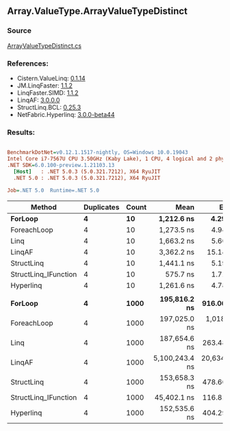 ﻿## Array.ValueType.ArrayValueTypeDistinct

### Source
[ArrayValueTypeDistinct.cs](../LinqBenchmarks/Array/ValueType/ArrayValueTypeDistinct.cs)

### References:
- Cistern.ValueLinq: [0.1.14](https://www.nuget.org/packages/Cistern.ValueLinq/0.1.14)
- JM.LinqFaster: [1.1.2](https://www.nuget.org/packages/JM.LinqFaster/1.1.2)
- LinqFaster.SIMD: [1.1.2](https://www.nuget.org/packages/LinqFaster.SIMD/1.0.3)
- LinqAF: [3.0.0.0](https://www.nuget.org/packages/LinqAF/3.0.0.0)
- StructLinq.BCL: [0.25.3](https://www.nuget.org/packages/StructLinq.BCL/0.25.3)
- NetFabric.Hyperlinq: [3.0.0-beta44](https://www.nuget.org/packages/NetFabric.Hyperlinq/3.0.0-beta44)

### Results:
``` ini

BenchmarkDotNet=v0.12.1.1517-nightly, OS=Windows 10.0.19043
Intel Core i7-7567U CPU 3.50GHz (Kaby Lake), 1 CPU, 4 logical and 2 physical cores
.NET SDK=6.0.100-preview.1.21103.13
  [Host]   : .NET 5.0.3 (5.0.321.7212), X64 RyuJIT
  .NET 5.0 : .NET 5.0.3 (5.0.321.7212), X64 RyuJIT

Job=.NET 5.0  Runtime=.NET 5.0  

```
|               Method | Duplicates | Count |           Mean |        Error |       StdDev | Ratio | RatioSD |    Gen 0 |   Gen 1 |   Gen 2 | Allocated |
|--------------------- |----------- |------ |---------------:|-------------:|-------------:|------:|--------:|---------:|--------:|--------:|----------:|
|              **ForLoop** |          **4** |    **10** |     **1,212.6 ns** |      **4.29 ns** |      **3.58 ns** |  **1.00** |    **0.00** |   **1.0891** |       **-** |       **-** |   **2,280 B** |
|          ForeachLoop |          4 |    10 |     1,273.5 ns |      4.94 ns |      4.38 ns |  1.05 |    0.00 |   1.0891 |       - |       - |   2,280 B |
|                 Linq |          4 |    10 |     1,663.2 ns |      5.60 ns |      4.97 ns |  1.37 |    0.01 |   0.9441 |       - |       - |   1,976 B |
|               LinqAF |          4 |    10 |     3,362.2 ns |     15.14 ns |     12.64 ns |  2.77 |    0.01 |   2.1744 |       - |       - |   4,552 B |
|           StructLinq |          4 |    10 |     1,441.1 ns |      5.19 ns |      4.60 ns |  1.19 |    0.00 |   0.0267 |       - |       - |      56 B |
| StructLinq_IFunction |          4 |    10 |       575.7 ns |      1.71 ns |      1.43 ns |  0.47 |    0.00 |        - |       - |       - |         - |
|            Hyperlinq |          4 |    10 |     1,261.6 ns |      4.78 ns |      4.47 ns |  1.04 |    0.00 |        - |       - |       - |         - |
|                      |            |       |                |              |              |       |         |          |         |         |           |
|              **ForLoop** |          **4** |  **1000** |   **195,816.2 ns** |    **916.06 ns** |    **856.88 ns** |  **1.00** |    **0.00** |  **86.9141** | **43.4570** | **43.4570** | **276,496 B** |
|          ForeachLoop |          4 |  1000 |   197,025.0 ns |  1,018.92 ns |    903.25 ns |  1.01 |    0.01 |  86.9141 | 43.4570 | 43.4570 | 276,496 B |
|                 Linq |          4 |  1000 |   187,654.6 ns |    263.48 ns |    220.01 ns |  0.96 |    0.00 |  73.9746 |       - |       - | 155,048 B |
|               LinqAF |          4 |  1000 | 5,100,243.4 ns | 20,634.16 ns | 18,291.64 ns | 26.04 |    0.17 | 179.6875 |       - |       - | 383,520 B |
|           StructLinq |          4 |  1000 |   153,658.3 ns |    478.60 ns |    447.69 ns |  0.78 |    0.00 |        - |       - |       - |      56 B |
| StructLinq_IFunction |          4 |  1000 |    45,402.1 ns |    116.81 ns |    109.26 ns |  0.23 |    0.00 |        - |       - |       - |         - |
|            Hyperlinq |          4 |  1000 |   152,535.6 ns |    404.29 ns |    337.60 ns |  0.78 |    0.00 |        - |       - |       - |         - |
